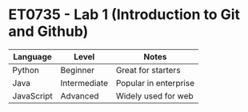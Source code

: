 # ET0735 - Lab 1 (Introduction to Git and Github)

| Language | Level     | Notes             |
|----------|-----------|-------------------|
| Python   | Beginner  | Great for starters|
| Java     | Intermediate | Popular in enterprise|
| JavaScript| Advanced | Widely used for web |